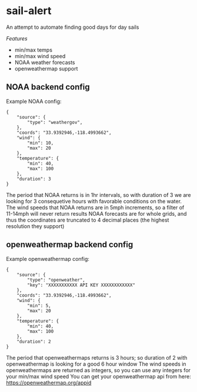 # sail-alert

An attempt to automate finding good days for day sails

*Features*
* min/max temps
* min/max wind speed
* NOAA weather forecasts
* openweathermap support


## NOAA backend config
Example NOAA config:
```
{
    "source": {
        "type": "weathergov",
    },
    "coords": "33.9392946,-118.4993662",
    "wind": {
        "min": 10,
        "max": 20
    },
    "temperature": {
        "min": 40,
        "max": 100
    },
    "duration": 3
}
```
The period that NOAA returns is in 1hr intervals, so with duration of 3 we are looking for 3 consequetive hours with favorable conditions on the water.
The wind speeds that NOAA returns are in 5mph increments, so a filter of 11-14mph will never return results
NOAA forecasts are for whole grids, and thus the coordinates are truncated to 4 decimal places (the highest resolution they support)


## openweathermap backend config
Example openweathermap config:
```
{
    "source": {
        "type": "openweather",
        "key": "XXXXXXXXXXX API KEY XXXXXXXXXXXX"
    },
    "coords": "33.9392946,-118.4993662",
    "wind": {
        "min": 5,
        "max": 20
    },
    "temperature": {
        "min": 40,
        "max": 100
    },
    "duration": 2
}
```
The period that openweathermaps returns is 3 hours; so duration of 2 with openweathermap is looking for a good 6 hour window
The wind speeds in openweathermaps are returned as integers, so you can use any integers for your min/max wind speed
You can get your openweathermap api from here: https://openweathermap.org/appid
